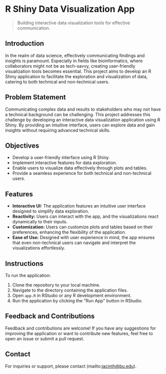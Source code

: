 # R Shiny Data Visualization App

> Building interactive data visualization tools for effective communication.

## Introduction
In the realm of data science, effectively communicating findings and insights is paramount. Especially in fields like bioinformatics, where collaborators might not be as tech-savvy, creating user-friendly visualization tools becomes essential. This project aims to develop an R Shiny application to facilitate the exploration and visualization of data, catering to both technical and non-technical users.

## Problem Statement
Communicating complex data and results to stakeholders who may not have a technical background can be challenging. This project addresses this challenge by developing an interactive data visualization application using R Shiny. By providing an intuitive interface, users can explore data and gain insights without requiring advanced technical skills.

## Objectives
- Develop a user-friendly interface using R Shiny.
- Implement interactive features for data exploration.
- Enable users to visualize data effectively through plots and tables.
- Provide a seamless experience for both technical and non-technical users.

## Features
- **Interactive UI:** The application features an intuitive user interface designed to simplify data exploration.
- **Reactivity:** Users can interact with the app, and the visualizations react dynamically to their inputs.
- **Customization:** Users can customize plots and tables based on their preferences, enhancing the flexibility of the application.
- **Ease of Use:** Designed with user experience in mind, the app ensures that even non-technical users can navigate and interpret the visualizations effortlessly.

## Instructions
To run the application:
1. Clone the repository to your local machine.
2. Navigate to the directory containing the application files.
3. Open `app.R` in RStudio or any R development environment.
4. Run the application by clicking the "Run App" button in RStudio.

## Feedback and Contributions
Feedback and contributions are welcome! If you have any suggestions for improving the application or want to contribute new features, feel free to open an issue or submit a pull request.

## Contact
For inquiries or support, please contact (mailto:jacinth@bu.edu).
